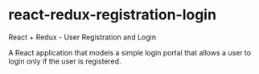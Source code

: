 # react-redux-registration-login

React + Redux - User Registration and Login 

A React application that models a simple login portal that allows
a user to login only if the user is registered.
